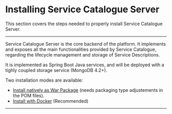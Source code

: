# Installing Service Catalogue Server

This section covers the steps needed to properly install Service Catalogue Server.

---

Service Catalogue Server is the core backend of the platform. 
It implements and exposes all the main functionalities provided by Service Catalogue, regarding the lifecycle management and storage of Service Descriptions.


It is implemented as Spring Boot Java services, and will be deployed with a tighly coupled storage service (MongoDB 4.2+).

Two installation modes are available:

-   [Install natively as War Package](install-sc-server-war.md) (needs packaging type adjustements in the POM files).
-   [Install with Docker](install-sc-server-docker.md) (Recommended)

---

